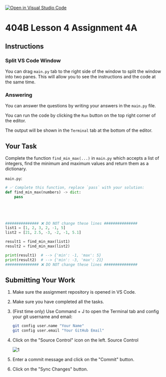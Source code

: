[![Open in Visual Studio Code](https://classroom.github.com/assets/open-in-vscode-2e0aaae1b6195c2367325f4f02e2d04e9abb55f0b24a779b69b11b9e10269abc.svg)](https://classroom.github.com/online_ide?assignment_repo_id=18234758&assignment_repo_type=AssignmentRepo)
# 404B Lesson 4 Assignment 4A

## Instructions

### Split VS Code Window

You can drag `main.py` tab to the right side of the window to split the window into two panes. This will allow you to see the instructions and the code at the same time.

### Answering

You can answer the questions by writing your answers in the `main.py` file.

You can run the code by clicking the `Run` button on the top right corner of the editor.

The output will be shown in the `Terminal` tab at the bottom of the editor.

## Your Task

Complete the function `find_min_max(...)` in `main.py` which accepts a list of integers, find the minimum and maximum values and return them as a dictionary.

`main.py`:

```python
# ✅ Complete this function, replace `pass` with your solution:
def find_min_max(numbers) -> dict:
    pass





############### ❌ DO NOT change these lines ###############
list1 = [1, 2, 3, 2, -1, 5]
list2 = [21, 2.5, -3, -2, -1, 5.1]

result1 = find_min_max(list1)
result2 = find_min_max(list2)

print(result1)  # --> {'min': -1, 'max': 5}
print(result2)  # --> {'min': -3, 'max': 21}
############### ❌ DO NOT change these lines ###############
```

## Submitting Your Work

1. Make sure the assignment repository is opened in VS Code.

2. Make sure you have completed all the tasks.

3. (First time only)
Use Command + J to open the Terminal tab and config your git username and email:

    ```bash
    git config user.name "Your Name"
    git config user.email "Your GitHub Email"
    ```

4. Click on the "Source Control" icon on the left. Source Control

    ![1](https://github.com/BlueinnoClassroom/404B-L2.1-Template/assets/155412668/2c31026e-c14d-484f-bb9e-dc87189a0216)

5. Enter a commit message and click on the "Commit" button.

6. Click on the "Sync Changes" button.
